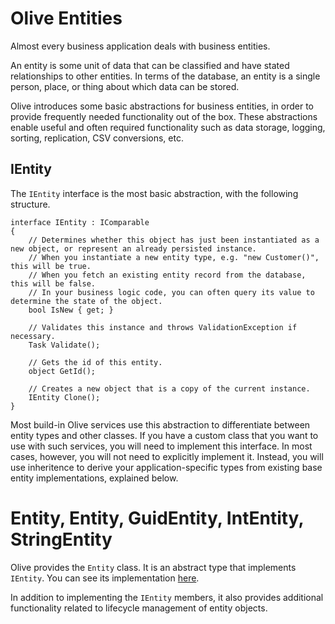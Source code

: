 # Olive Entities
Almost every business application deals with business entities. 

An entity is some unit of data that can be classified and have stated relationships to other entities.
In terms of the database, an entity is a single person, place, or thing about which data can be stored.

Olive introduces some basic abstractions for business entities, in order to provide frequently needed functionality out of the box. These abstractions enable useful and often required functionality such as data storage, logging, sorting, replication, CSV conversions, etc.

## IEntity
The `IEntity` interface is the most basic abstraction, with the following structure.
```
interface IEntity : IComparable
{
    // Determines whether this object has just been instantiated as a new object, or represent an already persisted instance.
    // When you instantiate a new entity type, e.g. "new Customer()", this will be true. 
    // When you fetch an existing entity record from the database, this will be false.
    // In your business logic code, you can often query its value to determine the state of the object.
    bool IsNew { get; }
   
    // Validates this instance and throws ValidationException if necessary.
    Task Validate();
   
    // Gets the id of this entity.
    object GetId();
   
    // Creates a new object that is a copy of the current instance.
    IEntity Clone();
}
```
Most build-in Olive services use this abstraction to differentiate between entity types and other classes. If you have a custom class that you want to use with such services, you will need to implement this interface. In most cases, however, you will not need to explicitly implement it. Instead, you will use inheritence to derive your application-specific types from existing base entity implementations, explained below.

# Entity, Entity<T>, GuidEntity, IntEntity, StringEntity
  
Olive provides the `Entity` class. It is an abstract type that implements `IEntity`. You can see its implementation [here](https://github.com/Geeksltd/Olive/blob/master/Olive.Entities/Entity.cs).

In addition to implementing the `IEntity` members, it also provides additional functionality related to lifecycle management of entity objects.
